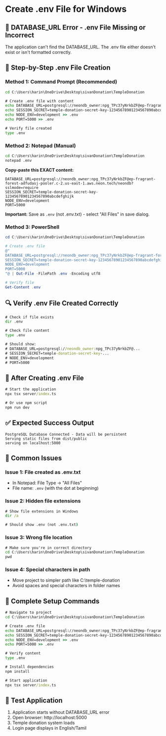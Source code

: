 # Create .env File for Windows

## 🚨 DATABASE_URL Error - .env File Missing or Incorrect

The application can't find the DATABASE_URL. The .env file either doesn't exist or isn't formatted correctly.

## 📝 Step-by-Step .env File Creation

### Method 1: Command Prompt (Recommended)
```cmd
cd C:\Users\harin\OneDrive\Desktop\sivanDonation\TempleDonation

# Create .env file with content
echo DATABASE_URL=postgresql://neondb_owner:npg_TPc37yNrkbZF@ep-fragrant-forest-adfudasj-pooler.c-2.us-east-1.aws.neon.tech/neondb?sslmode=require > .env
echo SESSION_SECRET=temple-donation-secret-key-12345678901234567890abcdefghijk >> .env
echo NODE_ENV=development >> .env
echo PORT=5000 >> .env

# Verify file created
type .env
```

### Method 2: Notepad (Manual)
```cmd
cd C:\Users\harin\OneDrive\Desktop\sivanDonation\TempleDonation
notepad .env
```

**Copy-paste this EXACT content:**
```
DATABASE_URL=postgresql://neondb_owner:npg_TPc37yNrkbZF@ep-fragrant-forest-adfudasj-pooler.c-2.us-east-1.aws.neon.tech/neondb?sslmode=require
SESSION_SECRET=temple-donation-secret-key-12345678901234567890abcdefghijk
NODE_ENV=development
PORT=5000
```

**Important:** Save as `.env` (not .env.txt) - select "All Files" in save dialog.

### Method 3: PowerShell
```powershell
cd C:\Users\harin\OneDrive\Desktop\sivanDonation\TempleDonation

# Create .env file
@"
DATABASE_URL=postgresql://neondb_owner:npg_TPc37yNrkbZF@ep-fragrant-forest-adfudasj-pooler.c-2.us-east-1.aws.neon.tech/neondb?sslmode=require
SESSION_SECRET=temple-donation-secret-key-12345678901234567890abcdefghijk
NODE_ENV=development
PORT=5000
"@ | Out-File -FilePath .env -Encoding utf8

# Verify file
Get-Content .env
```

## 🔍 Verify .env File Created Correctly

```cmd
# Check if file exists
dir .env

# Check file content
type .env

# Should show:
# DATABASE_URL=postgresql://neondb_owner:npg_TPc37yNrkbZF@...
# SESSION_SECRET=temple-donation-secret-key-...
# NODE_ENV=development
# PORT=5000
```

## 🚀 After Creating .env File

```cmd
# Start the application
npx tsx server/index.ts

# Or use npm script
npm run dev
```

## ✅ Expected Success Output

```
PostgreSQL Database Connected - Data will be persistent
Serving static files from dist/public
serving on localhost:5000
```

## 🚨 Common Issues

### Issue 1: File created as .env.txt
- In Notepad: File Type → "All Files"
- File name: `.env` (with the dot at beginning)

### Issue 2: Hidden file extensions
```cmd
# Show file extensions in Windows
dir /a

# Should show .env (not .env.txt)
```

### Issue 3: Wrong file location
```cmd
# Make sure you're in correct directory
cd C:\Users\harin\OneDrive\Desktop\sivanDonation\TempleDonation
pwd
```

### Issue 4: Special characters in path
- Move project to simpler path like C:\temple-donation
- Avoid spaces and special characters in folder names

## 🎯 Complete Setup Commands

```cmd
# Navigate to project
cd C:\Users\harin\OneDrive\Desktop\sivanDonation\TempleDonation

# Create .env file
echo DATABASE_URL=postgresql://neondb_owner:npg_TPc37yNrkbZF@ep-fragrant-forest-adfudasj-pooler.c-2.us-east-1.aws.neon.tech/neondb?sslmode=require > .env
echo SESSION_SECRET=temple-donation-secret-key-12345678901234567890abcdefghijk >> .env
echo NODE_ENV=development >> .env
echo PORT=5000 >> .env

# Verify content
type .env

# Install dependencies
npm install

# Start application
npx tsx server/index.ts
```

## 📱 Test Application

1. Application starts without DATABASE_URL error
2. Open browser: http://localhost:5000
3. Temple donation system loads
4. Login page displays in English/Tamil
